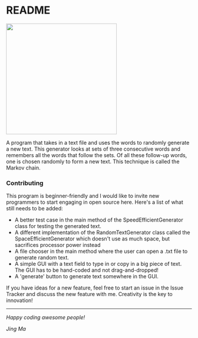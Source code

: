 # README

<img src="https://cdn.dribbble.com/users/46/screenshots/281644/partyhard.png" width="300">

A program that takes in a text file and uses the words to randomly generate a new text.
This generator looks at sets of three consecutive words and remembers all the words
that follow the sets. Of all these follow-up words, one is chosen randomly
to form a new text. This technique is called the Markov chain.

### Contributing

This program is beginner-friendly and I would like to invite new programmers to start engaging in open source here.
Here's a list of what still needs to be added:
- A better test case in the main method of the SpeedEfficientGenerator class for testing the generated text.
- A different implementation of the RandomTextGenerator class called the SpaceEfficientGenerator
which doesn't use as much space, but sacrifices processor power instead
- A file chooser in the main method where the user can open a .txt file to generate random text.
- A simple GUI with a text field to type in or copy in a big piece of text. The GUI has to be hand-coded and not drag-and-dropped!
- A 'generate' button to generate text somewhere in the GUI.

If you have ideas for a new feature, feel free to start an issue in the Issue Tracker and discuss the new feature with me.
Creativity is the key to innovation!

---

_Happy coding awesome people!_

_Jing Ma_
